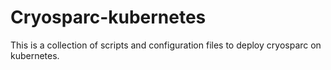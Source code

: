 # Cryosparc-kubernetes

This is a collection of scripts and configuration files to deploy cryosparc on kubernetes.
